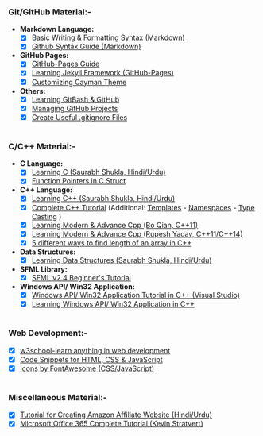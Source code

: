 ### Git/GitHub Material:-
- **Markdown Language:**
    - [x] [Basic Writing & Formatting Syntax (Markdown)](https://docs.github.com/en/enterprise/2.18/user/github/writing-on-github/basic-writing-and-formatting-syntax)
    - [x] [Github Syntax Guide (Markdown)](https://guides.github.com/features/mastering-markdown)
- **GitHub Pages:**
    - [x] [GitHub-Pages Guide](https://docs.github.com/en/github/working-with-github-pages)
    - [x] [Learning Jekyll Framework (GitHub-Pages)](https://jekyllrb.com/docs/)
    - [x] [Customizing Cayman Theme](https://meet.google.com/linkredirect?authuser=0&dest=https%3A%2F%2Fgithub.com%2Fpages-themes%2Fcayman)
- **Others:**
    - [x] [Learning GitBash & GitHub](https://www.youtube.com/playlist?list=PL6gx4Cwl9DGAKWClAD_iKpNC0bGHxGhcx)
    - [x] [Managing GitHub Projects](https://youtu.be/ff5cBkPg-bQ)
    - [x] [Create Useful .gitignore Files](https://www.toptal.com/developers/gitignore)
#
### C/C++ Material:-
- **C Language:**
    - [X] [Learning C (Saurabh Shukla, Hindi/Urdu)](https://www.youtube.com/user/saurabhexponent1/playlists?view=50&sort=dd&shelf_id=2)
    - [x] [Function Pointers in C Struct](https://www.codeproject.com/Tips/800474/Function-Pointer-in-C-Struct)
- **C++ Language:**
    - [X] [Learning C++ (Saurabh Shukla, Hindi/Urdu)](https://www.youtube.com/channel/UCD-scAE4ju78dld1kpcsQfQ/playlists)
    - [X] [Complete C++ Tutorial](http://www.cplusplus.com/doc/tutorial) (Additional: [Templates](http://www.cplusplus.com/doc/oldtutorial/templates) - [Namespaces](http://www.cplusplus.com/doc/oldtutorial/namespaces) - [Type Casting](http://www.cplusplus.com/doc/oldtutorial/typecasting) )
    - [x] [Learning Modern & Advance Cpp (Bo Qian, C++11)](https://www.youtube.com/user/BoQianTheProgrammer/playlists)
    - [x] [Learning Modern & Advance Cpp (Rupesh Yadav, C++11/C++14)](https://www.youtube.com/c/CppNuts/playlists)
    - [x] [5 different ways to find length of an array in C++](https://www.techiedelight.com/find-lt)
- **Data Structures:**
    - [X] [Learning Data Structures (Saurabh Shukla, Hindi/Urdu)](https://www.youtube.com/channel/UCu4ztYtW-Bg1KIfcLAULtVQ/playlists)
- **SFML Library:**
  - [x] [SFML v2.4 Beginner's Tutorial](https://www.youtube.com/playlist?list=PL21OsoBLPpMOO6zyVlxZ4S4hwkY_SLRW9)
- **Windows API/ Win32 Application:**
  - [x] [Windows API/ Win32 Application Tutorial in C++ (Visual Studio)](https://www.xoax.net/cpp/crs/win32/index.php)
  - [x] [Learning Windows API/ Win32 Application in C++](https://www.youtube.com/playlist?list=PLWzp0Bbyy_3i750dsUj7yq4JrPOIUR_NK)
#
### Web Development:-
- [x] [w3school-learn anything in web development](https://www.w3schools.com)
- [x] [Code Snippets for HTML, CSS & JavaScript](https://www.w3schools.com/howto/default.asp)
- [x] [Icons by FontAwesome (CSS/JavaScript)](https://fontawesome.com/v4.7.0/icons/)
#
### Miscellaneous Material:-
- [x] [Tutorial for Creating Amazon Affiliate Website (Hindi/Urdu)](https://www.youtube.com/playlist?list=PLNh2fM2PO719EXwlFxfAGzVw2cGEl3xoC)
- [x] [Microsoft Office 365 Complete Tutorial (Kevin Stratvert)](https://www.youtube.com/c/KevinStratvert/playlists?view=50&flow=grid&shelf_id=15)
